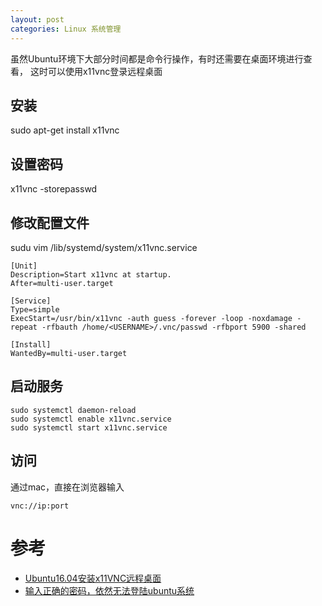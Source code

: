 ```yaml
---
layout: post
categories: Linux 系统管理
---
```


虽然Ubuntu环境下大部分时间都是命令行操作，有时还需要在桌面环境进行查看，
这时可以使用x11vnc登录远程桌面

## 安装
sudo apt-get install x11vnc
## 设置密码
x11vnc -storepasswd
## 修改配置文件
sudu vim /lib/systemd/system/x11vnc.service
```
[Unit]
Description=Start x11vnc at startup.
After=multi-user.target

[Service]
Type=simple
ExecStart=/usr/bin/x11vnc -auth guess -forever -loop -noxdamage -repeat -rfbauth /home/<USERNAME>/.vnc/passwd -rfbport 5900 -shared

[Install]
WantedBy=multi-user.target
```
## 启动服务
```
sudo systemctl daemon-reload
sudo systemctl enable x11vnc.service
sudo systemctl start x11vnc.service
```
## 访问
通过mac，直接在浏览器输入
```
vnc://ip:port
```

# 参考
- [Ubuntu16.04安装x11VNC远程桌面](https://blog.csdn.net/songbaiyao/article/details/72858087)
- [输入正确的密码，依然无法登陆ubuntu系统](https://blog.csdn.net/chen_chun_guang/article/details/7712189)